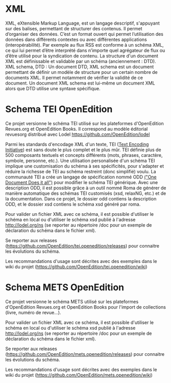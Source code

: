 XML
===

XML, eXtensible Markup Language, est un langage descriptif, s'appuyant sur des balises, permettant de structurer des contenus. Il permet d’organiser des données. C’est un format ouvert qui permet l’utilisation des données dans différents contextes ou avec différentes applications (interopérabilité). Par exemple au flux RSS est conforme à un schéma XML, ce qui lui permet d’être interprété dans n’importe quel agrégateur de flux ou d’être utilisé pour la syndication de contenu. La structure d'un document XML est définissable et validable par un schéma (anciennement : DTD). XML schema, DTD : Un document DTD, XML schema est un document permettant de définir un modèle de structure pour un certain nombre de documents XML. Il permet notamment de vérifier la validité de ce document. Un document XML schema est lui-même un document XML alors que DTD utilise une syntaxe spécifique.

Schema TEI OpenEdition
======================

Ce projet versionne le schéma TEI utilisé sur les plateformes d'OpenEdition Revues.org et OpenEdition Books.
Il correspond au modèle éditorial revuesorg distribué avec Lodel <https://github.com/OpenEdition/lodel>

Parmi les standards d'encodage XML d'un texte, TEI ([Text Encoding Initiative](<http://www.tei-c.org/>)) est sans doute le plus complet et le plus mûr. TEI définie plus de 500 composants textuels et concepts différents (mots, phrases, caractère, symbole, personne, etc.). Une utilisation personalisée d'un schéma TEI implique une customisation du schéma à ses spécificités, pour s'adapter et réduire la richesse de TEI au schéma restreint (donc simplifié) voulu. La communauté TEI a crée un langage de spécification nommé ODD [("One Document Does it all")](http://www.tei-c.org/Guidelines/Customization/odds.xml) pour modifier le schéma TEI générique. Avec une description ODD, il est possible grâce à un outil nommé Roma de générer de manière automatique des schémas TEI customisés (xsd, relaxNG, etc.) et de la documentation.
Dans ce projet, le dossier odd contiens la description ODD, et le dossier xsd contiens le schéma xsd généré par roma.

Pour valider un fichier XML avec ce schéma, il est possible d'utiliser le schéma en local ou d'utiliser le schéma xsd publié à l'adresse <http://lodel.org/ns> (se reporter au répertoire /doc pour un exemple de déclaration du schéma dans le fichier xml).

Se reporter aux releases (<https://github.com/OpenEdition/tei.openedition/releases>) pour connaitre les évolutions du schéma.

Les recommandations d'usage sont décrites avec des exemples dans le wiki du projet (<https://github.com/OpenEdition/tei.openedition/wiki>)

Schema METS OpenEdition
=======================

Ce projet versionne le schéma METS utilisé sur les plateformes d'OpenEdition Revues.org et OpenEdition Books pour l'import de collections (livre, numéro de revue...). 

Pour valider un fichier XML avec ce schéma, il est possible d'utiliser le schéma en local ou d'utiliser le schéma xsd publié à l'adresse <http://lodel.org/ns> (se reporter au répertoire /doc pour un exemple de déclaration du schéma dans le fichier xml).

Se reporter aux releases (<https://github.com/OpenEdition/mets.openedition/releases>) pour connaitre les évolutions du schéma.

Les recommandations d'usage sont décrites avec des exemples dans le wiki du projet (<https://github.com/OpenEdition/mets.openedition/wiki>) 
